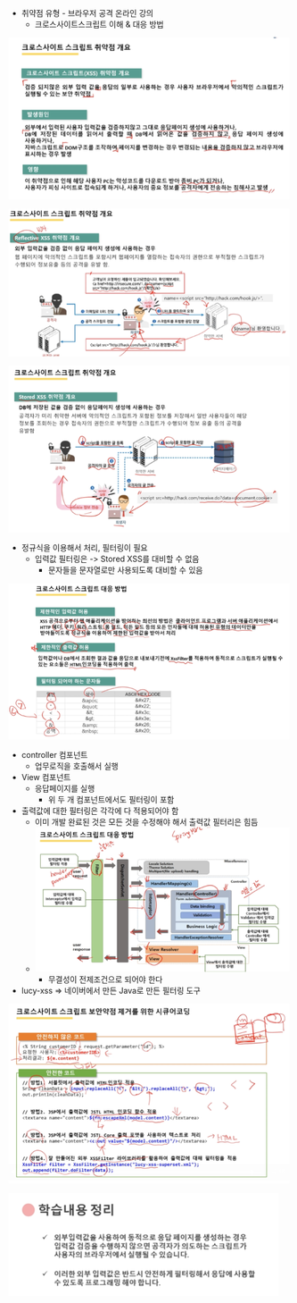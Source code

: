 - 취약점 유형 - 브라우저 공격 온라인 강의
  - 크로스사이트스크립트 이해 & 대응 방법

![](./5차시/1.png)

![](./5차시/2.png)

![](./5차시/3.png)

- 정규식을 이용해서 처리, 필터링이 필요 
  - 입력값 필터링은 -> Stored XSS를 대비할 수 없음 
    - 문자들을 문자열로만 사용되도록 대비할 수 있음 

![](./5차시/4.png)

- controller 컴포넌트 
  - 업무로직을 호출해서 실행 
- View 컴포넌트
  - 응답페이지를 실행 
    - 위 두 개 컴포넌트에서도 필터링이 포함 
- 출력값에 대한 필터링은 각각에 다 적용되어야 함
  - 이미 개발 완료된 것은 모든 것을 수정해야 해서 출력값 필터리은 힘듬 
  - ![](./5차시/5.png)
    - 무결성이 전제조건으로 되어야 한다
- lucy-xss => 네이버에서 만든 Java로 만든 필터링 도구

![](./5차시/6.png)

![](./5차시/7.png)